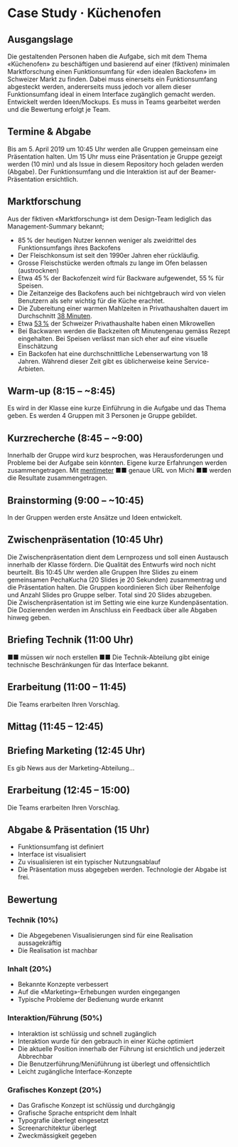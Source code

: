 # Case Study · Küchenofen

## Ausgangslage
Die gestaltenden Personen haben die Aufgabe, sich mit dem Thema «Küchenofen» zu beschäftigen und basierend auf einer (fiktiven) minimalen Marktforschung einen Funktionsumfang für «den idealen Backofen» im Schweizer Markt zu finden. Dabei muss einerseits ein Funktionsumfang abgesteckt werden, andererseits muss jedoch vor allem dieser Funktionsumfang ideal in einem Interface zugänglich gemacht werden.  
Entwickelt werden Ideen/Mockups. Es muss in Teams gearbeitet werden und die Bewertung erfolgt je Team.

## Termine & Abgabe
Bis am 5. April 2019 um 10:45 Uhr werden alle Gruppen gemeinsam eine Präsentation halten. 
Um 15 Uhr muss eine Präsentation je Gruppe gezeigt werden (10 min) und als Issue in diesem Repository hoch geladen werden (Abgabe). Der Funktionsumfang und die Interaktion ist auf der Beamer-Präsentation ersichtlich.  

## Marktforschung
Aus der fiktiven «Marktforschung» ist dem Design-Team lediglich das Management-Summary bekannt;
* 85 % der heutigen Nutzer kennen weniger als zweidrittel des Funktionsumfangs ihres Backofens
* Der Fleischkonsum ist seit den 1990er Jahren eher rückläufig.
* Grosse Fleischstücke werden oftmals zu lange im Ofen belassen (austrocknen)
* Etwa 45 % der Backofenzeit wird für Backware aufgewendet, 55 % für Speisen.
* Die Zeitanzeige des Backofens auch bei nichtgebrauch wird von vielen Benutzern als sehr wichtig für die Küche erachtet.
* Die Zubereitung einer warmen Mahlzeiten in Privathaushalten dauert im Durchschnitt [38 Minuten](https://www.bag.admin.ch/dam/bag/de/dokumente/npp/ernaehrung-bewegung/moseb/bereich-2/ind-2-6.pdf.download.pdf/ind-2-6-de.pdf). 
* Etwa [53 %](https://de.statista.com/statistik/daten/studie/387376/umfrage/umfrage-in-der-schweiz-zum-besitz-von-haushaltsgeraeten/) der Schweizer Privathaushalte haben einen Mikrowellen
* Bei Backwaren werden die Backzeiten oft Minutengenau gemäss Rezept eingehalten. Bei Speisen verlässt man sich eher auf eine visuelle Einschätzung
* Ein Backofen hat eine durchschnittliche Lebenserwartung von 18 Jahren. Während dieser Zeit gibt es üblicherweise keine Service-Arbieten.

## Warm-up (8:15 – ~8:45)
Es wird in der Klasse eine kurze Einführung in die Aufgabe und das Thema geben. Es werden 4 Gruppen mit 3 Personen je Gruppe gebildet.

## Kurzrecherche (8:45 – ~9:00)
Innerhalb der Gruppe wird kurz besprochen, was Herausforderungen und Probleme bei der Aufgabe sein könnten. Eigene kurze Erfahrungen werden zusammengetragen. Mit [mentimeter](https://www.mentimeter.com/) ■■ genaue URL von Michi ■■ werden die Resultate zusammengetragen. 

## Brainstorming (9:00 – ~10:45)
In der Gruppen werden erste Ansätze und Ideen entwickelt. 

## Zwischenpräsentation (10:45 Uhr)
Die Zwischenpräsentation dient dem Lernprozess und soll einen Austausch innerhalb der Klasse fördern. Die Qualität des Entwurfs wird noch nicht beurteilt.
Bis 10:45 Uhr werden alle Gruppen Ihre Slides zu einem gemeinsamen PechaKucha (20 Slides je 20 Sekunden) zusammentrag und die Präsentation halten. Die Gruppen koordinieren Sich über Reihenfolge und Anzahl Slides pro Gruppe selber. Total sind 20 Slides abzugeben.  
Die Zwischenpräsentation ist im Setting wie eine kurze Kundenpäsentation. Die Dozierenden werden im Anschluss ein Feedback über alle Abgaben hinweg geben.

## Briefing Technik (11:00 Uhr)
■■ müssen wir noch erstellen ■■
Die Technik-Abteilung gibt einige technische Beschränkungen für das Interface bekannt.

## Erarbeitung (11:00 – 11:45)
Die Teams erarbeiten Ihren Vorschlag.

## Mittag (11:45 – 12:45)

## Briefing Marketing (12:45 Uhr)
Es gib News aus der Marketing-Abteilung...

## Erarbeitung (12:45 – 15:00)
Die Teams erarbeiten Ihren Vorschlag.

## Abgabe & Präsentation (15 Uhr)
* Funktionsumfang ist definiert
* Interface ist visualisiert 
* Zu visualisieren ist ein typischer Nutzungsablauf 
* Die Präsentation muss abgegeben werden. Technologie der Abgabe ist frei.


## Bewertung
### Technik (10%)
* Die Abgegebenen Visualisierungen sind für eine Realisation aussagekräftig
* Die Realisation ist machbar

### Inhalt (20%)
* Bekannte Konzepte verbessert
* Auf die «Marketing»-Erhebungen wurden eingegangen
* Typische Probleme der Bedienung wurde erkannt

### Interaktion/Führung (50%)
* Interaktion ist schlüssig und schnell zugänglich
* Interaktion wurde für den gebrauch in einer Küche optimiert
* Die aktuelle Position innerhalb der Führung ist ersichtlich und jederzeit Abbrechbar
* Die Benutzerführung/Menüführung ist überlegt und offensichtlich
* Leicht zugängliche Interface-Konzepte

### Grafisches Konzept (20%)
* Das Grafische Konzept ist schlüssig und durchgängig
* Grafische Sprache entspricht dem Inhalt
* Typografie überlegt eingesetzt
* Screenarchitektur überlegt
* Zweckmässigkeit gegeben


